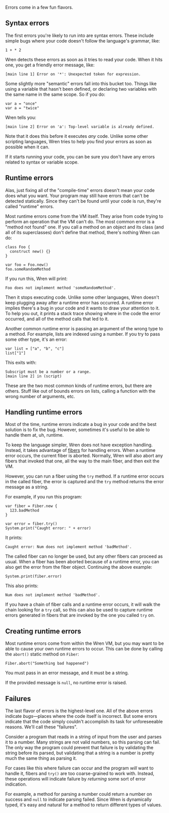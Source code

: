 <!-- ^title Error Handling -->

Errors come in a few fun flavors.

## Syntax errors

The first errors you're likely to run into are syntax errors. These include
simple bugs where your code doesn't follow the language's grammar, like:

```wren
1 + * 2
```

Wren detects these errors as soon as it tries to read your code. When it hits
one, you get a friendly error message, like:

    [main line 1] Error on '*': Unexpected token for expression.

Some slightly more "semantic" errors fall into this bucket too. Things like
using a variable that hasn't been defined, or declaring two variables with the
same name in the same scope. So if you do:

```wren
var a = "once"
var a = "twice"
```

Wren tells you:

    [main line 2] Error on 'a': Top-level variable is already defined.

Note that it does this before it executes *any* code. Unlike some other
scripting languages, Wren tries to help you find your errors as soon as
possible when it can.

If it starts running your code, you can be sure you don't have any errors
related to syntax or variable scope.

## Runtime errors

Alas, just fixing all of the "compile-time" errors doesn't mean your code does
what you want. Your program may still have errors that can't be detected
statically. Since they can't be found until your code is run, they're called
"runtime" errors.

Most runtime errors come from the VM itself. They arise from code trying to
perform an operation that the VM can't do. The most common error is a "method
not found" one. If you call a method on an object and its class (and all of its
superclasses) don't define that method, there's nothing Wren can do:

```wren
class Foo {
  construct new() {}
}

var foo = Foo.new()
foo.someRandomMethod
```

If you run this, Wren will print:

    Foo does not implement method 'someRandomMethod'.

Then it stops executing code. Unlike some other languages, Wren doesn't keep
plugging away after a runtime error has occurred. A runtime error implies
there's a bug in your code and it wants to draw your attention to it. To help
you out, it prints a stack trace showing where in the code the error occurred,
and all of the method calls that led to it.

Another common runtime error is passing an argument of the wrong type to a
method. For example, lists are indexed using a number. If you try to pass some
other type, it's an error:

```wren
var list = ["a", "b", "c"]
list["1"]
```

This exits with:

    Subscript must be a number or a range.
    [main line 2] in (script)

These are the two most common kinds of runtime errors, but there are others.
Stuff like out of bounds errors on lists, calling a function with the wrong
number of arguments, etc.

## Handling runtime errors

Most of the time, runtime errors indicate a bug in your code and the best
solution is to fix the bug. However, sometimes it's useful to be able to handle
them at, uh, runtime.

To keep the language simpler, Wren does not have exception handling. Instead, it
takes advantage of [fibers][] for handling errors. When a runtime error occurs,
the current fiber is aborted. Normally, Wren will also abort any fibers that
invoked that one, all the way to the main fiber, and then exit the VM.

[fibers]: concurrency.html

However, you can run a fiber using the `try` method. If a runtime error occurs
in the called fiber, the error is captured and the `try` method returns the
error message as a string.

For example, if you run this program:

```wren
var fiber = Fiber.new {
  123.badMethod
}

var error = fiber.try()
System.print("Caught error: " + error)
```

It prints:

    Caught error: Num does not implement method 'badMethod'.

The called fiber can no longer be used, but any other fibers can proceed as
usual. When a fiber has been aborted because of a runtime error, you can also
get the error from the fiber object. Continuing the above example:

```wren
System.print(fiber.error)
```

This also prints:

    Num does not implement method 'badMethod'.

If you have a chain of fiber calls and a runtime error occurs, it will walk the
chain looking for a `try` call, so this can also be used to capture runtime
errors generated in fibers that are invoked by the one you called `try` on.

## Creating runtime errors

Most runtime errors come from within the Wren VM, but you may want to be able
to cause your own runtime errors to occur. This can be done by calling the
`abort()` static method on `Fiber`:

```wren
Fiber.abort("Something bad happened")
```

You must pass in an error message, and it must be a string.

If the provided message is `null`, no runtime error is raised.

## Failures

The last flavor of errors is the highest-level one. All of the above errors
indicate *bugs*&mdash;places where the code itself is incorrect. But some
errors indicate that the code simply couldn't accomplish its task for
unforeseeable reasons. We'll call these "failures".

Consider a program that reads in a string of input from the user and parses it
to a number. Many strings are not valid numbers, so this parsing can fail. The
only way the program could prevent that failure is by validating the string
before its parsed, but validating that a string is a number is pretty much the
same thing as parsing it.

For cases like this where failure can occur and the program *will* want to
handle it, fibers and `try()` are too coarse-grained to work with. Instead,
these operations will indicate failure by *returning* some sort of error
indication.

For example, a method for parsing a number could return a number on success and
`null` to indicate parsing failed. Since Wren is dynamically typed, it's easy
and natural for a method to return different types of values.

<!-- <br><hr>
<a class="right" href="modularity.html">Modularity &rarr;</a>
<a href="concurrency.html">&larr; Concurrency</a> -->
